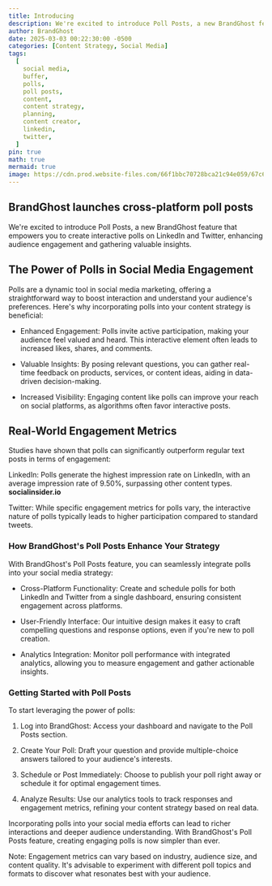 ```yaml
---
title: Introducing
description: ​We're excited to introduce Poll Posts, a new BrandGhost feature that empowers you to create interactive polls on LinkedIn and Twitter, enhancing audience engagement and gathering valuable insights.​
author: BrandGhost
date: 2025-03-03 00:22:30:00 -0500
categories: [Content Strategy, Social Media]
tags:
  [
    social media,
    buffer,
    polls,
    poll posts,
    content,
    content strategy,
    planning,
    content creator,
    linkedin,
    twitter,
  ]
pin: true
math: true
mermaid: true
image: https://cdn.prod.website-files.com/66f1bbc70728bca21c94e059/67c66d2ddae3615f008b0902_Screenshot%202025-03-03%20215410.png
---
```


## BrandGhost launches cross-platform poll posts

​We're excited to introduce Poll Posts, a new BrandGhost feature that empowers you to create interactive polls on LinkedIn and Twitter, enhancing audience engagement and gathering valuable insights.​

## The Power of Polls in Social Media Engagement

Polls are a dynamic tool in social media marketing, offering a straightforward way to boost interaction and understand your audience's preferences. Here's why incorporating polls into your content strategy is beneficial:​

- Enhanced Engagement: Polls invite active participation, making your audience feel valued and heard. This interactive element often leads to increased likes, shares, and comments.​

- Valuable Insights: By posing relevant questions, you can gather real-time feedback on products, services, or content ideas, aiding in data-driven decision-making.​

- Increased Visibility: Engaging content like polls can improve your reach on social platforms, as algorithms often favor interactive posts.

## Real-World Engagement Metrics

Studies have shown that polls can significantly outperform regular text posts in terms of engagement:​

LinkedIn: Polls generate the highest impression rate on LinkedIn, with an average impression rate of 9.50%, surpassing other content types. ​
**socialinsider.io**

Twitter: While specific engagement metrics for polls vary, the interactive nature of polls typically leads to higher participation compared to standard tweets.

### How BrandGhost's Poll Posts Enhance Your Strategy

With BrandGhost's Poll Posts feature, you can seamlessly integrate polls into your social media strategy:​

- Cross-Platform Functionality: Create and schedule polls for both LinkedIn and Twitter from a single dashboard, ensuring consistent engagement across platforms.​

- User-Friendly Interface: Our intuitive design makes it easy to craft compelling questions and response options, even if you're new to poll creation.​

- Analytics Integration: Monitor poll performance with integrated analytics, allowing you to measure engagement and gather actionable insights.

### Getting Started with Poll Posts

To start leveraging the power of polls:​

1. Log into BrandGhost: Access your dashboard and navigate to the Poll Posts section.​

2. Create Your Poll: Draft your question and provide multiple-choice answers tailored to your audience's interests.​

3. Schedule or Post Immediately: Choose to publish your poll right away or schedule it for optimal engagement times.​

4. Analyze Results: Use our analytics tools to track responses and engagement metrics, refining your content strategy based on real data.​

Incorporating polls into your social media efforts can lead to richer interactions and deeper audience understanding. With BrandGhost's Poll Posts feature, creating engaging polls is now simpler than ever.​

Note: Engagement metrics can vary based on industry, audience size, and content quality. It's advisable to experiment with different poll topics and formats to discover what resonates best with your audience.
